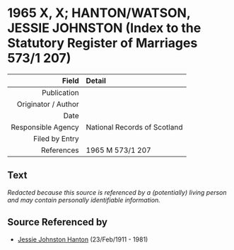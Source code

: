 ﻿---
layout: page
permalink: /sources/s50943484
---

# 1965 X, X; HANTON/WATSON, JESSIE JOHNSTON (Index to the Statutory Register of Marriages 573/1 207)

Field | Detail
---:|:---
Publication | 
Originator / Author | 
Date | 
Responsible Agency | National Records of Scotland
Filed by Entry | 
References | 1965 M 573/1 207

## Text

_Redacted because this source is referenced by a (potentially) living person and may contain personally identifiable information._

## Source Referenced by

* [Jessie Johnston Hanton](../people/@56011610@-jessie-johnston-hanton-b1911-2-23-d1981.md) (23/Feb/1911 - 1981)
